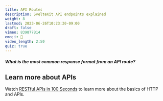 ```yaml
---
title: API Routes
description: SvelteKit API endpoints explained
weight: 8
lastmod: 2023-06-26T10:23:30-09:00
draft: false
vimeo: 839877814
emoji: 💾
video_length: 2:50
quiz: true
---
```


<quiz-modal options="HTML:XML:JSON:IDGAF" answer="JSON" prize="6">
  <h5>What is the most common response format from an API route?</h5>
</quiz-modal>

## Learn more about APIs

Watch [RESTful APIs in 100 Seconds](https://youtu.be/-MTSQjw5DrM) to learn more about the basics of HTTP and APIs.
